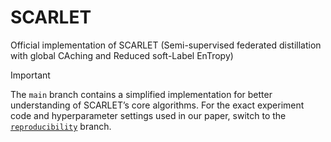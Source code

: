 # SCARLET
Official implementation of SCARLET (Semi-supervised federated distillation with global CAching and Reduced soft-Label EnTropy)

> [!IMPORTANT]
> The `main` branch contains a simplified implementation for better understanding of SCARLET’s core algorithms.
> For the exact experiment code and hyperparameter settings used in our paper, switch to the [`reproducibility`](https://github.com/kitsuyaazuma/SCARLET/tree/reproducibility) branch.
